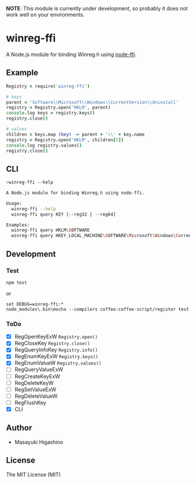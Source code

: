**NOTE**: This module is currently under development, so probably it does not work well on your environments.

# winreg-ffi

A Node.js module for binding Winreg.h using [node-ffi](https://github.com/node-ffi/node-ffi).

## Example

```example.coffee
Registry = require('winreg-ffi')

# keys
parent = 'Software\\Microsoft\\Windows\\CurrentVersion\\Uninstall'
registry = Registry.open('HKLM', parent)
console.log keys = registry.keys()
registry.close()

# values
children = keys.map (key) -> parent + '\\' + key.name
registry = Registry.open('HKLM', children[5])
console.log registry.values()
registry.close()
```

## CLI

```bash
>winreg-ffi --help

A Node.js module for binding Winreg.h using node-ffi.

Usage:
  winreg-ffi --help
  winreg-ffi query KEY [--reg32 | --reg64]

Examples:
  winreg-ffi query HKLM\SOFTWARE
  winreg-ffi query HKEY_LOCAL_MACHINE\SOFTWARE\Microsoft\Windows\CurrentVersion\Uninstall\Office15.PROPLUS
```

## Development

### Test

```
npm test
```

or

```
set DEBUG=winreg-ffi:*
node_modules\.bin\mocha --compilers coffee:coffee-script/register test
```

### ToDo

- [x] RegOpenKeyExW `Registry.open()`
- [x] RegCloseKey `Registry.close()`
- [x] RegQueryInfoKey `Registry.info()`
- [x] RegEnumKeyExW `Registry.keys()`
- [x] RegEnumValueW `Registry.values()`
- [ ] RegQueryValueExW
- [ ] RegCreateKeyExW
- [ ] RegDeleteKeyW
- [ ] RegSetValueExW
- [ ] RegDeleteValueW
- [ ] RegFlushKey
- [x] CLI

## Author

- Masayuki Higashino

## License

The MIT License (MIT)

